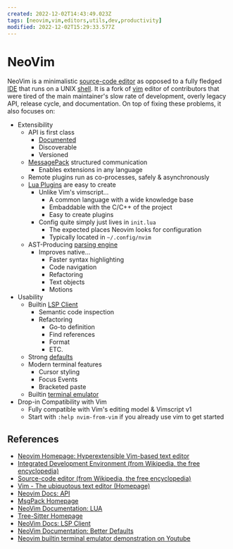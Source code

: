 ```yaml
---
created: 2022-12-02T14:43:49.023Z
tags: [neovim,vim,editors,utils,dev,productivity]
modified: 2022-12-02T15:29:33.577Z
---
```

# NeoVim

NeoVim is a minimalistic [source-code editor][code-editor-wiki] as opposed to
a fully fledged [IDE][ide-wiki] that runs on a UNIX [shell](os-shell.md).
It is a fork of [vim][vim-home] editor of
contributors that were tired of the main maintainer's
slow rate of development, overly legacy API, release cycle, and documentation.
On top of fixing these problems, it also focuses on:

* Extensibility
  * API is first class
    * [Documented][nvim-docs-api]
    * Discoverable
    * Versioned
  * [MessagePack][msgpack-home] structured communication
    * Enables extensions in any language
  * Remote plugins run as co-processes, safely & asynchronously
  * [Lua Plugins][nvim-docs-lua] are easy to create
    * Unlike Vim's vimscript...
      * A common language with a wide knowledge base
      * Embaddable with the C/C++ of the project
      * Easy to create plugins
    * Config quite simply just lives in `init.lua`
      * The expected places Neovim looks for configuration
      * Typically located in `~/.config/nvim`
  * AST-Producing [parsing engine][treesitter-home]
    * Improves native...
      * Faster syntax highlighting
      * Code navigation
      * Refactoring
      * Text objects
      * Motions
* Usability
  * Builtin [LSP Client][nvim-docs-lsp]
    * Semantic code inspection
    * Refactoring
      * Go-to definition
      * Find references
      * Format
      * ETC.
  * Strong [defaults][nvim-docs-defaults]
  * Modern terminal features
    * Cursor styling
    * Focus Events
    * Bracketed paste
  * Builtin [terminal emulator][nvim-yt-term-demo]
* Drop-in Compatibility with Vim
  * Fully compatible with Vim's editing model & Vimscript v1
  * Start with `:help nvim-from-vim` if you already use vim to get started

## References

* [Neovim Homepage: Hyperextensible Vim-based text editor][nvim-home]
* [Integrated Development Environment (from Wikipedia, the free encyclopedia)][ide-wiki]
* [Source-code editor (from Wikipedia, the free encyclopedia)][code-editor-wiki]
* [Vim - The ubiquotous text editor (Homepage)][vim-home]
* [Neovim Docs: API][nvim-docs-api]
* [MsgPack Homepage][msgpack-home]
* [NeoVim Documentation: LUA][nvim-docs-lua]
* [Tree-Sitter Homepage][treesitter-home]
* [NeoVim Docs: LSP Client][nvim-docs-lsp]
* [NeoVim Documentation: Better Defaults][nvim-docs-defaults]
* [Neovim builtin terminal emulator demonstration on Youtube][nvim-yt-term-demo]

<!-- Hidden Reference Links Below Here -->
[nvim-home]: https://neovim.io "Neovim Homepage: Hyperextensible Vim-based text editor"
[ide-wiki]: https://en.wikipedia.org/wiki/Integrated_development_environment "Integrated Development Environment (from Wikipedia, the free encyclopedia)"
[code-editor-wiki]: https://en.wikipedia.org/wiki/Source-code_editor "Source-code editor (from Wikipedia, the free encyclopedia)"
[vim-home]: https://www.vim.org "Vim - The ubiquotous text editor (Homepage)"
[nvim-docs-api]: https://neovim.io/doc/user/api.html#api-mapping "Neovim Docs: API"
[msgpack-home]: http://msgpack.org/ "MsgPack Homepage"
[nvim-docs-lua]: https://neovim.io/doc/user/lua.html "NeoVim Documentation: LUA"
[treesitter-home]: https://tree-sitter.github.io/ "Tree-Sitter Homepage"
[nvim-docs-lsp]: https://neovim.io/doc/user/lsp.html "NeoVim Docs: LSP Client"
[nvim-docs-defaults]: https://neovim.io/doc/user/vim_diff.html#nvim-defaults "NeoVim Documentation: Better Defaults"
[nvim-yt-term-demo]: https://www.youtube.com/watch?v=xZbMVj9XSUo "Neovim builtin terminal emulator demonstration on Youtube"
